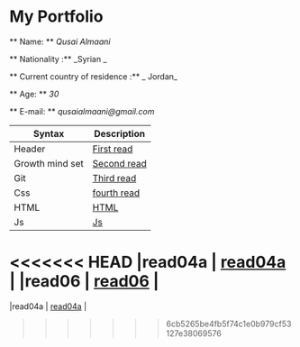 # My Portfolio
** Name: ** _Qusai Almaani_

** Nationality :** _Syrian _

** Current country of residence :** _ Jordan_

** Age: ** _30_

** E-mail: ** _qusaialmaani@gmail.com_


| Syntax      | Description |
| ----------- | ----------- |
| Header      |[First read](/AboutMe.md)       |
| Growth mind set  |[Second read](/Growth.md)     |
|Git          | [Third read](/Read1.md)|
| Css         | [fourth read](/Css.md)|
| HTML        | [HTML](/html.md)|
| Js          | [Js](/Js.md) |
<<<<<<< HEAD
|read04a      | [read04a](/read04a.md) |
|read06       | [read06](read06.md) |
=======
|read04a      | [read04a](/read04a.md) |
>>>>>>> 6cb5265be4fb5f74c1e0b979cf53127e38069576
